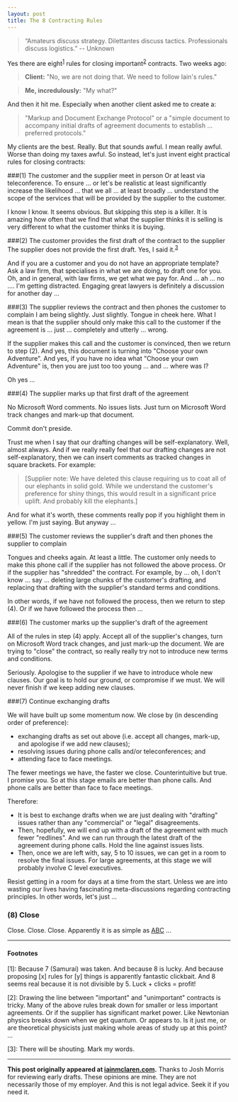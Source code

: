 ```yaml
---
layout: post
title: The 8 Contracting Rules
---
```


> “Amateurs discuss strategy. Dilettantes discuss tactics. Professionals discuss logistics.” -- Unknown 

Yes there are eight<sup>[1](#1)</sup> rules for closing important<sup>[2](#2)</sup> contracts.  Two weeks ago:

> **Client:** "No, we are not doing that.  We  need to follow Iain's rules."

> **Me, incredulously:** "My what?"

And then it hit me.  Especially when another client asked me to create a:

> "Markup and Document Exchange Protocol" or a "simple document to accompany initial drafts of agreement documents to establish ... preferred protocols."

My clients are the best.  Really.  But that sounds awful.  I mean really awful.  Worse than doing my taxes awful.  So instead, let's just invent eight practical rules for closing contracts:

###(1) The customer and the supplier meet in person
Or at least via teleconference.  To ensure ... or let's be realistic at least significantly increase the likelihood ... that we all ... at least broadly ... understand the scope of the services that will be provided by the supplier to the customer.

I know I know.  It seems obvious.  But skipping this step is a killer.  It is amazing how often that we find that what the supplier thinks it is selling is very different to what the customer thinks it is buying.

###(2) The customer provides the first draft of the contract to the supplier
The supplier does not provide the first draft.  Yes, I said it.<sup>[3](#3)</sup>  

And if you are a customer and you do not have an appropriate template?  Ask a law firm, that specialises in what we are doing, to draft one for you.  Oh, and in general, with law firms, we get what we pay for.  And ... ah ... no ....  I'm getting distracted.  Engaging  great lawyers is definitely a discussion for another day ...

###(3) The supplier reviews the contract and then phones the customer to complain
I am being slightly.  Just slightly.  Tongue in cheek here.  What I mean is that the supplier should only make this call to the customer if the agreement is ... just ... completely and utterly ... wrong.  

If the supplier makes this call and the customer is convinced, then we return to step (2).  And yes, this document is turning into "Choose your own Adventure".  And yes, if you have no idea what "Choose your own Adventure" is, then you are just too too young ... and ... where was I?  

Oh yes ...

###(4) The supplier marks up that first draft of the agreement

No Microsoft Word comments.  No issues lists.  Just turn on Microsoft Word track changes and mark-up that document.  

Commit don't preside.  

Trust me when I say that our drafting changes will be self-explanatory.  Well, almost always.  And if we really really feel that our drafting changes are not self-explanatory, then we can insert comments as tracked changes in square brackets. For example:

> \[Supplier note:  We have deleted this clause requiring us to coat all of our elephants in solid gold.  While we understand the customer's preference for shiny things, this would result in a significant price uplift.  And probably kill the elephants.\]

And for what it's worth, these comments really pop if you highlight them in yellow.  I'm just saying.  But anyway ...

###(5) The customer reviews the supplier's draft and then phones the supplier to complain

Tongues and cheeks again.  At least a little.  The customer only needs to make this phone call if the supplier has not followed the above process.  Or if the supplier has "shredded" the contract.  For example, by ... oh, I don't know ... say ... deleting large chunks of the customer's drafting, and replacing that drafting with the supplier's standard terms and conditions.

In other words, if we have not followed the process, then we return to step (4).  Or if we have followed the process then ... 

###(6) The customer marks up the supplier's draft of the agreement

All of the rules in step (4) apply.  Accept all of the supplier's changes, turn on Microsoft Word track changes, and just mark-up the document.  We are trying to "close" the contract, so really really try not to introduce new terms and conditions.

Seriously.  Apologise to the supplier if we have to introduce whole new clauses.  Our goal is to hold our ground, or compromise if we must.  We will never finish if we keep adding new clauses.

###(7) Continue exchanging drafts

We will have built up some momentum now.  We close by (in descending order of preference):

- exchanging drafts as set out above (i.e. accept all changes, mark-up, and apologise if we add new clauses);
- resolving issues during phone calls and/or teleconferences; and
- attending face to face meetings.

The fewer meetings we have, the faster we close.  Counterintuitive but true.  I promise you.  So at this stage emails are better than phone calls.  And phone calls are better than face to face meetings.  

Therefore:

- It is best to exchange drafts when we are just dealing with "drafting" issues rather than any "commercial" or "legal" disagreements.
- Then, hopefully, we will end up with a draft of the agreement with much fewer "redlines".  And we can run through the latest draft of the agreement during phone calls.  Hold the line against issues lists.
- Then, once we are left with, say, 5 to 10 issues, we can get in a room to resolve the final issues.  For large agreements, at this stage we will probably involve C level executives. 

Resist getting in a room for days at a time from the start.  Unless we are into wasting our lives having fascinating meta-discussions regarding contracting principles.  In other words, let's just ... 

### (8) Close

Close.  Close.  Close.  Apparently it is as simple as [ABC](http://www.youtube.com/watch?v=wVQPY4LlbJ4 "Sales") ...

---

#### Footnotes
[<a id="1">1</a>]: Because 7 (Samurai) was taken.  And because 8 is lucky.  And because proposing [x] rules for [y] things is apparently fantastic clickbait.  And 8  seems real because it is not divisible by 5.  Luck + clicks = profit!

[<a id="2">2</a>]: Drawing the line between "important" and "unimportant" contracts is tricky.  Many of the above rules break down for smaller or less important agreements.  Or if the supplier has significant market power.  Like Newtonian physics breaks down when we get quantum.  Or appears to.  Is it just me, or are theoretical physicists just making whole areas of study up at this point? ...

[<a id="3">3</a>]: There will be shouting.  Mark my words.

---

**This post originally appeared at [iainmclaren.com](http://iainmclaren.com).** Thanks to Josh Morris for reviewing early drafts.  These opinions are mine.  They are not necessarily those of my employer. And this is not legal advice. Seek it if you need it.

